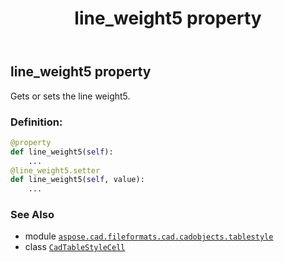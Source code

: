 ﻿---
title: line_weight5 property
second_title: Aspose.CAD for Python via .NET API References
description: 
type: docs
weight: 210
url: /python-net/aspose.cad.fileformats.cad.cadobjects.tablestyle/cadtablestylecell/line_weight5/
is_root: false
---

## line_weight5 property


Gets or sets the line weight5.
### Definition:
```python
@property
def line_weight5(self):
    ...
@line_weight5.setter
def line_weight5(self, value):
    ...
```

### See Also
* module [`aspose.cad.fileformats.cad.cadobjects.tablestyle`](../../)
* class [`CadTableStyleCell`](/cad/python-net/aspose.cad.fileformats.cad.cadobjects.tablestyle/cadtablestylecell)

